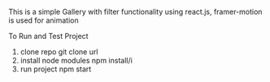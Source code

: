 This is a simple Gallery with filter functionality using react.js,
framer-motion is used for animation

To Run and Test Project
1. clone repo
 git clone url
2. install node modules
 npm install/i
3. run project
 npm start







